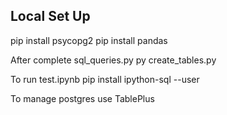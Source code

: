 ## Local Set Up
pip install psycopg2
pip install pandas   

After complete sql_queries.py
py create_tables.py  

To run test.ipynb
pip install ipython-sql --user 

To manage postgres use TablePlus